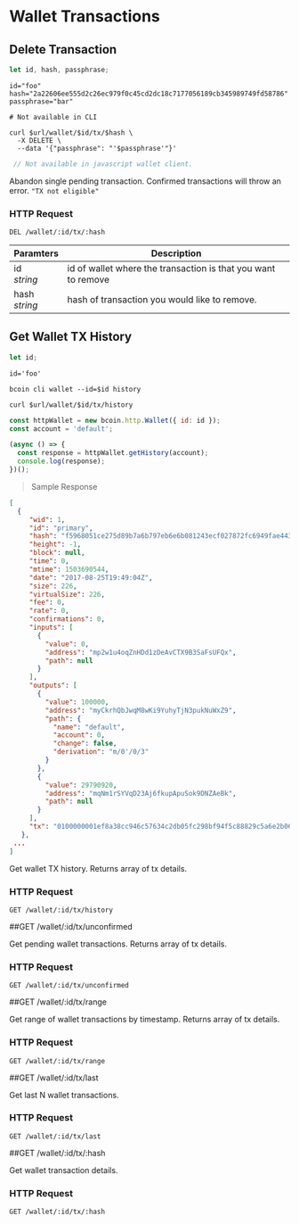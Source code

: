 # Wallet Transactions

## Delete Transaction
```javascript
let id, hash, passphrase;
```

```shell--vars
id="foo"
hash="2a22606ee555d2c26ec979f0c45cd2dc18c7177056189cb345989749fd58786"
passphrase="bar"
```

```shell--cli
# Not available in CLI
```

```shell--curl
curl $url/wallet/$id/tx/$hash \
  -X DELETE \
  --data '{"passphrase": "'$passphrase'"}'
```

```javascript
 // Not available in javascript wallet client.
```

Abandon single pending transaction. Confirmed transactions will throw an error.
`"TX not eligible"`

### HTTP Request

`DEL /wallet/:id/tx/:hash`

Paramters | Description
----------| --------------------
id <br> _string_ | id of wallet where the transaction is that you want to remove
hash <br> _string_ | hash of transaction you would like to remove.

## Get Wallet TX History

```javascript
let id;
```

```shell--vars
id='foo'
```

```shell--cli
bcoin cli wallet --id=$id history
```

```shell--curl
curl $url/wallet/$id/tx/history
```

```javascript
const httpWallet = new bcoin.http.Wallet({ id: id });
const account = 'default';

(async () => {
  const response = httpWallet.getHistory(account);
  console.log(response);
})();

```
> Sample Response

```json
[
  {
     "wid": 1,
     "id": "primary",
     "hash": "f5968051ce275d89b7a6b797eb6e6b081243ecf027872fc6949fae443e21b858",
     "height": -1,
     "block": null,
     "time": 0,
     "mtime": 1503690544,
     "date": "2017-08-25T19:49:04Z",
     "size": 226,
     "virtualSize": 226,
     "fee": 0,
     "rate": 0,
     "confirmations": 0,
     "inputs": [
       {
         "value": 0,
         "address": "mp2w1u4oqZnHDd1zDeAvCTX9B3SaFsUFQx",
         "path": null
       }
     ],
     "outputs": [
       {
         "value": 100000,
         "address": "myCkrhQbJwqM8wKi9YuhyTjN3pukNuWxZ9",
         "path": {
           "name": "default",
           "account": 0,
           "change": false,
           "derivation": "m/0'/0/3"
         }
       },
       {
         "value": 29790920,
         "address": "mqNm1rSYVqD23Aj6fkupApuSok9DNZAeBk",
         "path": null
       }
     ],
     "tx": "0100000001ef8a38cc946c57634c2db05fc298bf94f5c88829c5a6e2b0610fcc7b38a9264f010000006b483045022100e98db5ddb92686fe77bb44f86ce8bf6ff693c1a1fb2fb434c6eeed7cf5e7bed4022053dca3980a902ece82fb8e9e5204c26946893388e4663dbb71e78946f49dd0f90121024c4abc2a3683891b35c04e6d40a07ee78e7d86ad9d7a14265fe214fe84513676ffffffff02a0860100000000001976a914c2013ac1a5f6a9ae91f66e71bbfae4cc762c2ca988acc892c601000000001976a9146c2483bf52052e1125fc75dd77dad06d65b70a8288ac00000000"
   },
 ...
]
```

Get wallet TX history. Returns array of tx details.

### HTTP Request
`GET /wallet/:id/tx/history`

##GET /wallet/:id/tx/unconfirmed

Get pending wallet transactions. Returns array of tx details.

### HTTP Request

`GET /wallet/:id/tx/unconfirmed`

##GET /wallet/:id/tx/range

Get range of wallet transactions by timestamp. Returns array of tx details.

### HTTP Request

`GET /wallet/:id/tx/range`

##GET /wallet/:id/tx/last

Get last N wallet transactions.

### HTTP Request

`GET /wallet/:id/tx/last`

##GET /wallet/:id/tx/:hash

Get wallet transaction details.

### HTTP Request

`GET /wallet/:id/tx/:hash`